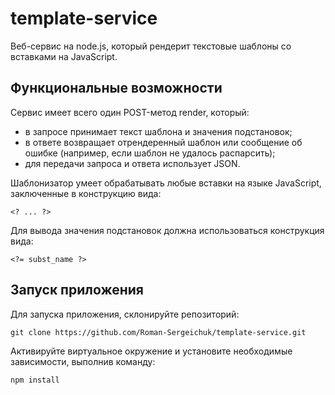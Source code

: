 # template-service

Веб-сервис на node.js, который рендерит текстовые шаблоны со вставками на JavaScript.

## Функциональные возможности

Сервис имеет всего один POST-метод render, который:

- в запросе принимает текст шаблона и значения подстановок;
- в ответе возвращает отрендеренный шаблон или сообщение об ошибке (например, если шаблон не удалось распарсить);
- для передачи запроса и ответа использует JSON.

Шаблонизатор умеет обрабатывать любые вставки на языке JavaScript, заключенные в конструкцию вида:

    <? ... ?>

Для вывода значения подстановок должна использоваться конструкция вида:

    <?= subst_name ?>

## Запуск приложения

Для запуска приложения, склонируйте репозиторий:

    git clone https://github.com/Roman-Sergeichuk/template-service.git

Активируйте виртуальное окружение и установите необходимые зависимости, выполнив команду:

    npm install
